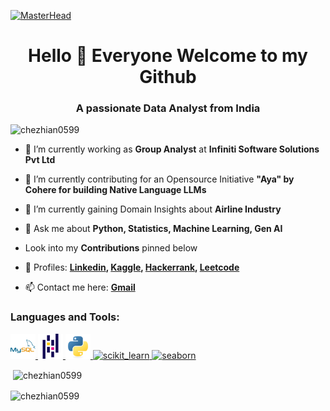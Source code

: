 [![MasterHead](https://nielseniq.com/wp-content/uploads/sites/4/2021/02/data-science-icon-animation-banner-clockwise-3.gif?w=1024)](https://rishavchanda.io)
<h1 align="center">Hello 👋 Everyone Welcome to my Github</h1>
<h3 align="center">A passionate Data Analyst from India</h3>

<p align="left"> <img src="https://komarev.com/ghpvc/?username=chezhian0599&label=Profile%20views&color=0e75b6&style=flat" alt="chezhian0599" /> </p>

- 🔭 I’m currently working as **Group Analyst** at **Infiniti Software Solutions Pvt Ltd**

- 🌱 I’m currently contributing for an Opensource Initiative
  **"Aya" by Cohere for building Native Language LLMs**

- 🤝 I’m currently gaining Domain Insights about **Airline Industry**

- 💬 Ask me about **Python, Statistics, Machine Learning, Gen AI**
  
-  Look into my **Contributions** pinned below

- :pushpin:  Profiles:  **[Linkedin](https://www.linkedin.com/in/elanchezhian-k-r-3661751a7/), [Kaggle](https://www.kaggle.com/elanchezhiankr), [Hackerrank](https://www.hackerrank.com/elanchezhian99t), [Leetcode](https://leetcode.com/ElanRock/)**
- 📫 Contact me here: **[Gmail](mailto:elanchezhian51099@gmail.com?subject=[GitHub]%20Source%20Elanchezhian%20K_R)**


<p align="left">
</p>

<h3 align="left">Languages and Tools:</h3>
<p align="left"> <a href="https://www.mysql.com/" target="_blank" rel="noreferrer"> <img src="https://raw.githubusercontent.com/devicons/devicon/master/icons/mysql/mysql-original-wordmark.svg" alt="mysql" width="40" height="40"/> </a> <a href="https://pandas.pydata.org/" target="_blank" rel="noreferrer"> <img src="https://raw.githubusercontent.com/devicons/devicon/2ae2a900d2f041da66e950e4d48052658d850630/icons/pandas/pandas-original.svg" alt="pandas" width="40" height="40"/> </a> <a href="https://www.python.org" target="_blank" rel="noreferrer"> <img src="https://raw.githubusercontent.com/devicons/devicon/master/icons/python/python-original.svg" alt="python" width="40" height="40"/> </a> <a href="https://scikit-learn.org/" target="_blank" rel="noreferrer"> <img src="https://upload.wikimedia.org/wikipedia/commons/0/05/Scikit_learn_logo_small.svg" alt="scikit_learn" width="40" height="40"/> </a> <a href="https://seaborn.pydata.org/" target="_blank" rel="noreferrer"> <img src="https://seaborn.pydata.org/_images/logo-mark-lightbg.svg" alt="seaborn" width="40" height="40"/> </a> </p>

<p>&nbsp;<img align="center" src="https://github-readme-stats.vercel.app/api?username=chezhian0599&show_icons=true&locale=en" alt="chezhian0599" /></p>

<p><img align="center" src="https://github-readme-streak-stats.herokuapp.com/?user=chezhian0599&" alt="chezhian0599" /></p>

